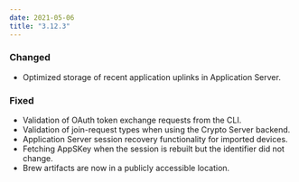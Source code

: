 ```yaml
---
date: 2021-05-06
title: "3.12.3"
---
```


### Changed

- Optimized storage of recent application uplinks in Application Server.

### Fixed

- Validation of OAuth token exchange requests from the CLI.
- Validation of join-request types when using the Crypto Server backend.
- Application Server session recovery functionality for imported devices.
- Fetching AppSKey when the session is rebuilt but the identifier did not change.
- Brew artifacts are now in a publicly accessible location.
